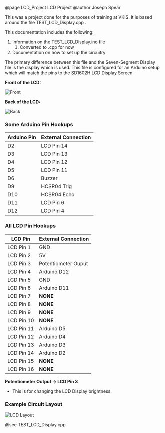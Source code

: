 @page LCD_Project LCD Project
@author Joseph Spear

This was a project done for the purposes of training at VKIS. It is based around the file TEST_LCD_Display.cpp .

This documentation includes the following:
1. Information on the TEST_LCD_Display.ino file 
	1. Converted to .cpp for now
2. Documentation on how to set up the circuitry

The primary difference between this file and the Seven-Segment Display file is the display which is used. This file is configured for an Arduino setup which will match the pins 
to the SD1602H LCD Display Screen

**Front of the LCD:**

![Front](/home/jspear/Desktop/Projects/Arduino_Tests/Doc_Images/LCD_Front.jpg)



**Back of the LCD:**

![Back](/home/jspear/Desktop/Projects/Arduino_Tests/Doc_Images/LCD_Back.jpg)



### Some Arduino Pin Hookups

|Arduino Pin |External Connection  |
|--- | --- |
|D2|LCD Pin 14|
|D3|LCD Pin 13|
|D4|LCD Pin 12|
|D5|LCD Pin 11|
|D6|Buzzer|
|D9|HCSR04 Trig|
|D10|HCSR04 Echo|
|D11|LCD Pin 6|
|D12|LCD Pin 4|

### All LCD Pin Hookups

|LCD Pin |External Connection  |
|--- | --- |
|LCD Pin 1|GND|
|LCD Pin 2|5V|
|LCD Pin 3|Potentiometer Ouput|
|LCD Pin 4|Arduino D12|
|LCD Pin 5|GND|
|LCD Pin 6|Arduino D11|
|LCD Pin 7|**NONE**|
|LCD Pin 8|**NONE**|
|LCD Pin 9|**NONE**|
|LCD Pin 10|**NONE**|
|LCD Pin 11|Arduino D5|
|LCD Pin 12|Arduino D4|
|LCD Pin 13|Arduino D3|
|LCD Pin 14|Arduino D2|
|LCD Pin 15|**NONE**|
|LCD Pin 16|**NONE**|


**Potentiometer Output -> LCD Pin 3**
- This is for changing the LCD Display brightness.


### Example Circuit Layout

![LCD Layout](/home/jspear/Desktop/Projects/Arduino_Tests/Doc_Images/LCD_Layout.png)



@see TEST_LCD_Display.cpp
